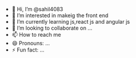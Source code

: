 - 👋 Hi, I’m @sahil4083
- 👀 I’m interested in makeig the front end 
- 🌱 I’m currently learning js,react js and angular js
- 💞️ I’m looking to collaborate on ...
- 📫 How to reach me 
- 😄 Pronouns: ...
- ⚡ Fun fact: ...

<!---
sahil4083/sahil4083 is a ✨ special ✨ repository because its `README.md` (this file) appears on your GitHub profile.
You can click the Preview link to take a look at your changes.
--->
